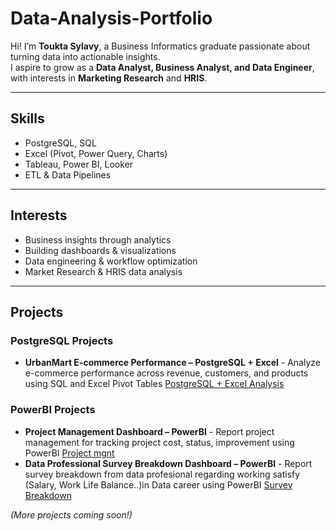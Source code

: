 # Data-Analysis-Portfolio
Hi! I’m **Toukta Sylavy**, a Business Informatics graduate passionate about turning data into actionable insights.  
I aspire to grow as a **Data Analyst, Business Analyst, and Data Engineer**, with interests in **Marketing Research** and **HRIS**.

---

## Skills
- PostgreSQL, SQL  
- Excel (Pivot, Power Query, Charts)  
- Tableau, Power BI, Looker  
- ETL & Data Pipelines  

---

## Interests  
- Business insights through analytics  
- Building dashboards & visualizations  
- Data engineering & workflow optimization
- Market Research & HRIS data analysis  

---

## Projects
### PostgreSQL Projects
- **UrbanMart E-commerce Performance – PostgreSQL + Excel** - Analyze e-commerce performance across revenue, customers, and products using SQL and Excel Pivot Tables [PostgreSQL + Excel Analysis](./Project-Postgres-Excel)
### PowerBI Projects
- **Project Management Dashboard – PowerBI** - Report project management for tracking project cost, status, improvement using PowerBI  [Project mgnt](./Project-Management)
- **Data Professional Survey Breakdown Dashboard – PowerBI** - Report survey breakdown from data profesional regarding working satisfy (Salary, Work Life Balance..)in Data career using PowerBI  [Survey Breakdown](./Survey-Breakdown)
  
*(More projects coming soon!)*
